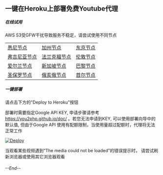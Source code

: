 ## 一键在Heroku上部署免费Youtube代理

##### 在线试用 
AWS S3受GFW干扰导致服务不稳定，请尝试使用不同节点

|      |      |      |
| :--- | :--- | :--- |  
| <a href="https://s3-ap-southeast-2.amazonaws.com/youtube-01/index.html" target="_blank" rel="noopener">悉尼节点</a>  | <a href="https://s3-us-west-1.amazonaws.com/youtube-02/index.html" target="_blank" rel="noopener">加州节点</a>  | <a href="https://s3-ap-northeast-1.amazonaws.com/youtube-03/index.html" target="_blank" rel="noopener">东京节点</a>  |
| <a href="https://s3.amazonaws.com/youtube-04/index.html" target="_blank" rel="noopener">弗吉尼亚节点</a>  | <a href="https://s3.eu-central-1.amazonaws.com/youtube-05/index.html" target="_blank" rel="noopener">法兰克福节点</a> | <a href="https://s3.eu-west-2.amazonaws.com/youtube-06/index.html" target="_blank" rel="noopener">伦敦节点</a> |
| <a href="https://s3-eu-west-1.amazonaws.com/youtube-07/index.html" target="_blank" rel="noopener">爱尔兰节点</a> | <a href="https://s3-ap-southeast-1.amazonaws.com/youtube-08/index.html" target="_blank" rel="noopener">新加坡节点</a> | <a href="https://s3.eu-west-3.amazonaws.com/youtube-09/index.html" target="_blank" rel="noopener">巴黎节点</a> |
| <a href="https://s3-sa-east-1.amazonaws.com/youtube-10/index.html" target="_blank" rel="noopener">圣保罗节点</a> | <a href="https://s3.us-east-2.amazonaws.com/youtube-12/index.html" target="_blank" rel="noopener">俄亥俄节点</a> | <a href="https://s3.ap-northeast-2.amazonaws.com/youtube-13/index.html" target="_blank" rel="noopener">首尔节点</a> |

##### 一键部署
请点击下方的"Deploy to Heroku"按钮

部署时需要指定Google API KEY, 申请步骤请参考 https://you2php.github.io/doc/ 。若您无法申请到KEY, 可以使用部署向导中的默认值, 但由于Google API 使用有配额限制，当使用量超过配额时，代理将无法正常工作

[![Deploy](https://www.herokucdn.com/deploy/button.svg)](https://heroku.com/deploy)

当观看某些视频遇到“The media could not be loaded”的错误提示时， 请尝试刷新浏览器或使用其它浏览器观看

###### --End--
